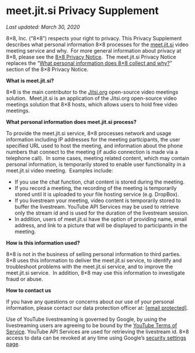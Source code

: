 meet.jit.si Privacy Supplement
==============================

_Last updated:_ _March 30, 2020_

8×8, Inc. (“8×8”) respects your right to privacy. This Privacy Supplement describes what personal information 8×8 processes for the [meet.jit.si](https://meet.jit.si/) video meeting service and why.  For more general information about privacy at 8×8, please see the [8×8 Privacy Notice](https://www.8x8.com/terms-and-conditions/privacy-policy).  The meet.jit.si Privacy Notice replaces the “[What personal information does 8×8 collect and why?](https://www.8x8.com/terms-and-conditions/privacy-policy#cinfo)” section of the 8×8 Privacy Notice.

**What is meet.jit.si?**

8×8 is the main contributor to the [Jitsi.org](https://jitsi.org/) open-source video meetings solution.  Meet.jit.si is an application of the Jitsi.org open-source video meetings solution that 8×8 hosts, which allows users to hold free video meetings.

**What personal information does meet.jit.si process?**

To provide the meet.jit.si service, 8×8 processes network and usage information including IP addresses for the meeting participants, the user specified URL used to host the meeting, and information about the phone numbers that connect to the meeting (if audio connection is made via a telephone call).  In some cases, meeting related content, which may contain personal information, is temporarily stored to enable user functionality in a meet.jit.si video meeting.  Examples include:

* If you use the chat function, chat content is stored during the meeting.
* If you record a meeting, the recording of the meeting is temporarily stored until it is uploaded to your file hosting service (e.g. DropBox).
* If you livestream your meeting, video content is temporarily stored to buffer the livestream. YouTube API Services may be used to retrieve only the stream id and is used for the duration of the livestream session.
* In addition, users of meet.jit.si have the option of providing name, email address, and link to a picture that will be displayed to participants in the meeting.

**How is this information used?**

8×8 is not in the business of selling personal information to third parties.  8×8 uses this information to deliver the meet.jit.si service, to identify and troubleshoot problems with the meet.jit.si service, and to improve the meet.jit.si service.  In addition, 8×8 may use this information to investigate fraud or abuse.

**How to contact us**

If you have any questions or concerns about our use of your personal information, please contact our data protection officer at: [\[email protected\]](https://jitsi.org/cdn-cgi/l/email-protection).

Use of YouTube livestreaming is governed by Google, by using the livestreaming users are agreeing to be bound by the [YouTube Terms of Service](https://www.youtube.com/t/terms). YouTube API Services are used for retrieving the livestream id. 8×8 access to data can be revoked at any time using Google’s [security settings page](https://security.google.com/settings/security/permissions).